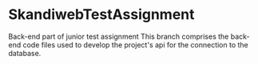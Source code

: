 # SkandiwebTestAssignment
Back-end part of junior test assignment
 This branch comprises the back-end code files used to develop the project's api for the connection to the database.
